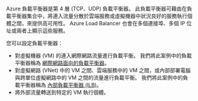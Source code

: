 Azure 負載平衡器是第 4 層 (TCP、UDP) 負載平衡器。 此負載平衡器可藉由在負載平衡器集合中，將連入流量分散於雲端服務或虛擬機器中狀況良好的服務執行個體之間，來提供高可用性。 Azure Load Balancer 也會在多個連接埠、多個 IP 位址或兩者上顯示這些服務。

您可以設定負載平衡器：

* 對虛擬機器 (VM) 的連入網際網路流量進行負載平衡。 我們將此案例中的負載平衡器稱為 [網際網路面向的負載平衡器](../articles/load-balancer/load-balancer-internet-overview.md)。
* 對虛擬網路 (VNet) 中的 VM 之間、雲端服務中的 VM 之間，或內部部署電腦與跨單位虛擬網路中的 VM 之間的流量進行負載平衡。 我們將此案例中的負載平衡器稱為 [內部負載平衡器 (ILB)](../articles/load-balancer/load-balancer-internal-overview.md)。
* 將外部流量轉送到特定的 VM 執行個體。
